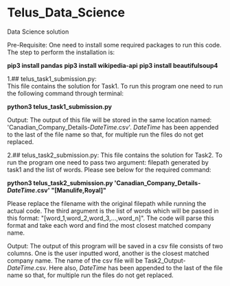 # Telus_Data_Science
Data Science solution 

Pre-Requisite:
One need to install some required packages to run this code. The step to perform the installation is:

**pip3 install pandas**
**pip3 install wikipedia-api**
**pip3 install beautifulsoup4**

1.## telus_task1_submission.py:  
This file contains the solution for Task1. To run this program one need to run the following command through terminal:

**python3 telus_task1_submission.py**

Output: The output of this file will be stored in the same location named: 'Canadian_Company_Details-_DateTime_.csv'. _DateTime_ has been appended to the last of the file name so that, for multiple run the files do not get replaced.

2.## telus_task2_submission.py:
This file contains the solution for Task2. To run the program one need to pass two argument: filepath generated by task1 and the list of words. Please see below for the required command:

**python3 telus_task2_submission.py 'Canadian_Company_Details-_DateTime_.csv' "[Manulife,Royal]"**

Please replace the filename with the original filepath while running the actual code. The third argument is the list of words which will be passed in this format: "[word_1,word_2,word_3,...,word_n]". The code will parse this format and take each word and find the most closest matched company name.

Output: The output of this program will be saved in a csv file consists of two columns. One is the user inputted word, another is the closest matched company name. The name of the csv file will be Task2_Output-_DateTime_.csv. Here also, _DateTime_ has been appended to the last of the file name so that, for multiple run the files do not get replaced.
